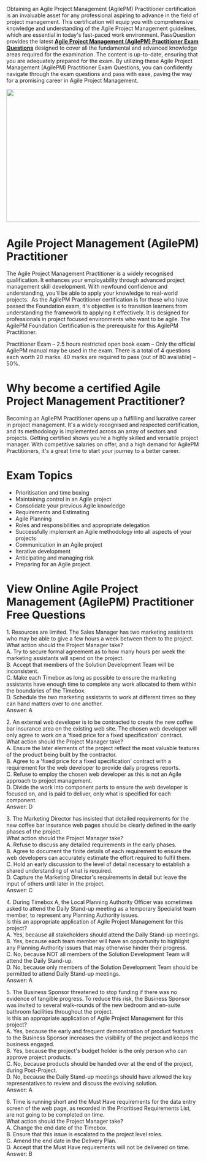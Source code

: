 <p>Obtaining an Agile Project Management (AgilePM) Practitioner certification is an invaluable asset for any professional aspiring to advance in the field of project management. This certification will equip you with comprehensive knowledge and understanding of the Agile Project Management guidelines, which are essential in today&#39;s fast-paced work environment. PassQuestion provides the latest <strong><a href="https://www.passquestion.com/agilepm-practitioner.html">Agile Project Management (AgilePM) Practitioner Exam Questions</a></strong> designed to cover all the fundamental and advanced knowledge areas required for the examination. The content is up-to-date, ensuring that you are adequately prepared for the exam. By utilizing these Agile Project Management (AgilePM) Practitioner Exam Questions, you can confidently navigate through the exam questions and pass with ease, paving the way for a promising career in Agile Project Management.</p>

<p><img alt="" src="https://www.passquestion.com/uploads/pqcom/images/20240628/1c5b8d5e9eacbf9852a97fee159ceb84.png" style="height:347px; width:618px" /></p>

<h1>Agile Project Management (AgilePM) Practitioner</h1>

<p>The Agile Project Management Practitioner is a widely recognised qualification. It enhances your employability through advanced project management skill development. With newfound confidence and understanding, you&#39;ll be able to apply your knowledge to real-world projects. &nbsp;As the AgilePM Practitioner certification is for those who have passed the Foundation exam, it&#39;s objective is to transition learners from understanding the framework to applying it effectively. It is designed for professionals in project focused environments who want to be agile. The AgilePM Foundation Certification is the prerequisite for this AgilePM Practitioner.</p>

<p>Practitioner Exam &ndash; 2.5 hours restricted open book exam &ndash; Only the official AgilePM manual may be used in the exam. There is a total of 4 questions each worth 20 marks. 40 marks are required to pass (out of 80 available) &ndash; 50%.</p>

<h1>Why become a certified Agile Project Management Practitioner?</h1>

<p>Becoming an AgilePM Practitioner opens up a fulfilling and lucrative career in project management. It&#39;s a widely recognised and respected certification, and its methodology is implemented across an array of sectors and projects. Getting certified shows you&#39;re a highly skilled and versatile project manager. With competitive salaries on offer, and a high demand for AgilePM Practitioners, it&#39;s a great time to start your journey to a better career.</p>

<h1>Exam Topics</h1>

<ul>
	<li>Prioritisation and time boxing</li>
	<li>Maintaining control in an Agile project</li>
	<li>Consolidate your previous Agile knowledge</li>
	<li>Requirements and Estimating</li>
	<li>Agile Planning</li>
	<li>Roles and responsibilities and appropriate delegation</li>
	<li>Successfully implement an Agile methodology into all aspects of your projects</li>
	<li>Communication in an Agile project</li>
	<li>Iterative development</li>
	<li>Anticipating and managing risk</li>
	<li>Preparing for an Agile project</li>
</ul>

<h1>View Online Agile Project Management (AgilePM) Practitioner Free Questions</h1>

<p>1. Resources are limited. The Sales Manager has two marketing assistants who may be able to give a few hours a week between them to the project.<br />
What action should the Project Manager take?<br />
A. Try to secure formal agreement as to how many hours per week the marketing assistants will spend on the project.<br />
B. Accept that members of the Solution Development Team will be inconsistent.<br />
C. Make each Timebox as long as possible to ensure the marketing assistants have enough time to complete any work allocated to them within the boundaries of the Timebox.<br />
D. Schedule the two marketing assistants to work at different times so they can hand matters over to one another.<br />
Answer: A</p>

<p>2. An external web developer is to be contracted to create the new coffee bar insurance area on the existing web site. The chosen web developer will only agree to work on a &#39;fixed price for a fixed specification&#39; contract.<br />
What action should the Project Manager take?<br />
A. Ensure the later elements of the project reflect the most valuable features of the product being built by the contractor.<br />
B. Agree to a &#39;fixed price for a fixed specification&#39; contract with a requirement for the web developer to provide daily progress reports.<br />
C. Refuse to employ the chosen web developer as this is not an Agile approach to project management.<br />
D. Divide the work into component parts to ensure the web developer is focused on, and is paid to deliver, only what is specified for each component.<br />
Answer: D</p>

<p>3. The Marketing Director has insisted that detailed requirements for the new coffee bar insurance web pages should be clearly defined in the early phases of the project.<br />
What action should the Project Manager take?<br />
A. Refuse to discuss any detailed requirements in the early phases.<br />
B. Agree to document the finite details of each requirement to ensure the web developers can accurately estimate the effort required to fulfil them.<br />
C. Hold an early discussion to the level of detail necessary to establish a shared understanding of what is required.<br />
D. Capture the Marketing Director&#39;s requirements in detail but leave the input of others until later in the project.<br />
Answer: C</p>

<p>4. During Timebox A, the Local Planning Authority Officer was sometimes asked to attend the Daily Stand-up meeting as a temporary Specialist team member, to represent any Planning Authority issues.<br />
Is this an appropriate application of Agile Project Management for this project?<br />
A. Yes, because all stakeholders should attend the Daily Stand-up meetings.<br />
B. Yes, because each team member will have an opportunity to highlight any Planning Authority issues that may otherwise hinder their progress.<br />
C. No, because NOT all members of the Solution Development Team will attend the Daily Stand-up.<br />
D. No, because only members of the Solution Development Team should be permitted to attend Daily Stand-up meetings.<br />
Answer: A</p>

<p>5. The Business Sponsor threatened to stop funding if there was no evidence of tangible progress. To reduce this risk, the Business Sponsor was invited to several walk-rounds of the new bedroom and en-suite bathroom facilities throughout the project.<br />
Is this an appropriate application of Agile Project Management for this project?<br />
A. Yes, because the early and frequent demonstration of product features to the Business Sponsor increases the visibility of the project and keeps the business engaged.<br />
B. Yes, because the project&#39;s budget holder is the only person who can approve project products.<br />
C. No, because products should be handed over at the end of the project, during Post-Project.<br />
D. No, because the Daily Stand-up meetings should have allowed the key representatives to review and discuss the evolving solution.<br />
Answer: A</p>

<p>6. Time is running short and the Must Have requirements for the data entry screen of the web page, as recorded in the Prioritised Requirements List, are not going to be completed on time.<br />
What action should the Project Manager take?<br />
A. Change the end date of the Timebox.<br />
B. Ensure that this issue is escalated to the project level roles.<br />
C. Amend the end date in the Delivery Plan.<br />
D. Accept that the Must Have requirements will not be delivered on time.<br />
Answer: B</p>
